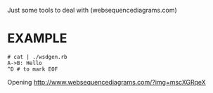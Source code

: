 Just some tools to deal with (websequencediagrams.com)

# EXAMPLE

    # cat | ./wsdgen.rb
    A->B: Hello
    ^D # to mark EOF

  Opening http://www.websequencediagrams.com/?img=mscXGRqeX

